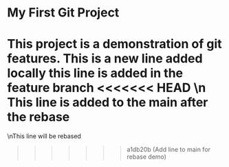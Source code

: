 # My First Git Project 
 This project is a demonstration of git features.
This is a new line added locally 
this line is added in the feature branch 
<<<<<<< HEAD
\n This line is added to the main after the rebase
=======
\nThis line will be rebased
>>>>>>> a1db20b (Add line to main for rebase demo)

